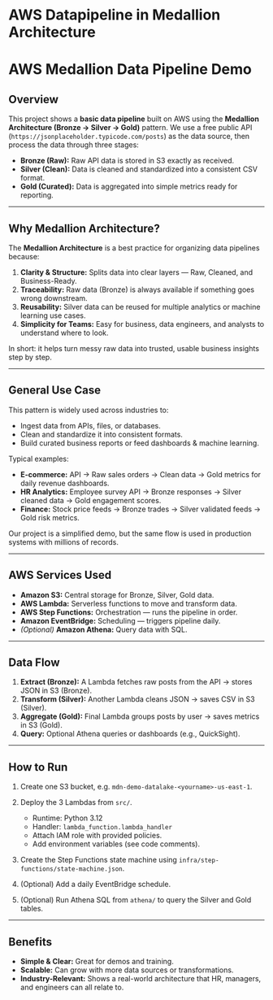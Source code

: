 # AWS Datapipeline in Medallion Architecture

# AWS Medallion Data Pipeline Demo

## Overview

This project shows a **basic data pipeline** built on AWS using the **Medallion Architecture (Bronze → Silver → Gold)** pattern.
We use a free public API (`https://jsonplaceholder.typicode.com/posts`) as the data source, then process the data through three stages:

* **Bronze (Raw):** Raw API data is stored in S3 exactly as received.
* **Silver (Clean):** Data is cleaned and standardized into a consistent CSV format.
* **Gold (Curated):** Data is aggregated into simple metrics ready for reporting.

---

## Why Medallion Architecture?

The **Medallion Architecture** is a best practice for organizing data pipelines because:

1. **Clarity & Structure:** Splits data into clear layers — Raw, Cleaned, and Business-Ready.
2. **Traceability:** Raw data (Bronze) is always available if something goes wrong downstream.
3. **Reusability:** Silver data can be reused for multiple analytics or machine learning use cases.
4. **Simplicity for Teams:** Easy for business, data engineers, and analysts to understand where to look.

In short: it helps turn messy raw data into trusted, usable business insights step by step.

---

## General Use Case

This pattern is widely used across industries to:

* Ingest data from APIs, files, or databases.
* Clean and standardize it into consistent formats.
* Build curated business reports or feed dashboards & machine learning.

Typical examples:

* **E-commerce:** API → Raw sales orders → Clean data → Gold metrics for daily revenue dashboards.
* **HR Analytics:** Employee survey API → Bronze responses → Silver cleaned data → Gold engagement scores.
* **Finance:** Stock price feeds → Bronze trades → Silver validated feeds → Gold risk metrics.

Our project is a simplified demo, but the same flow is used in production systems with millions of records.

---

## AWS Services Used

* **Amazon S3:** Central storage for Bronze, Silver, Gold data.
* **AWS Lambda:** Serverless functions to move and transform data.
* **AWS Step Functions:** Orchestration — runs the pipeline in order.
* **Amazon EventBridge:** Scheduling — triggers pipeline daily.
* *(Optional)* **Amazon Athena:** Query data with SQL.

---

## Data Flow

1. **Extract (Bronze):** A Lambda fetches raw posts from the API → stores JSON in S3 (Bronze).
2. **Transform (Silver):** Another Lambda cleans JSON → saves CSV in S3 (Silver).
3. **Aggregate (Gold):** Final Lambda groups posts by user → saves metrics in S3 (Gold).
4. **Query:** Optional Athena queries or dashboards (e.g., QuickSight).

---

## How to Run

1. Create one S3 bucket, e.g. `mdn-demo-datalake-<yourname>-us-east-1`.
2. Deploy the 3 Lambdas from `src/`.

   * Runtime: Python 3.12
   * Handler: `lambda_function.lambda_handler`
   * Attach IAM role with provided policies.
   * Add environment variables (see code comments).
3. Create the Step Functions state machine using `infra/step-functions/state-machine.json`.
4. (Optional) Add a daily EventBridge schedule.
5. (Optional) Run Athena SQL from `athena/` to query the Silver and Gold tables.

---

## Benefits

* **Simple & Clear:** Great for demos and training.
* **Scalable:** Can grow with more data sources or transformations.
* **Industry-Relevant:** Shows a real-world architecture that HR, managers, and engineers can all relate to.

